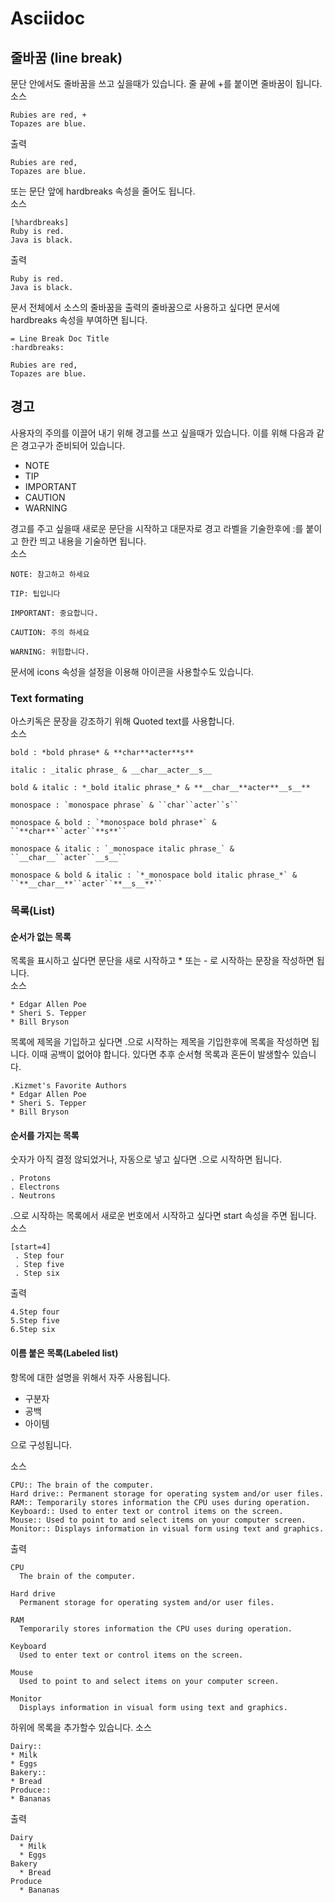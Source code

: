 # Asciidoc

## 줄바꿈 (line break)
문단 안에서도 줄바꿈을 쓰고 싶을때가 있습니다. 줄 끝에 +를 붙이면 줄바꿈이 됩니다.  
소스
```shell script
Rubies are red, +
Topazes are blue.
```
출력
```shell script
Rubies are red,
Topazes are blue.
```
  
또는 문단 앞에 hardbreaks 속성을 줄어도 됩니다.  
소스
```shell script
[%hardbreaks]
Ruby is red.
Java is black.
```
출력
```shell script
Ruby is red.
Java is black.
```

문서 전체에서 소스의 줄바꿈을 출력의 줄바꿈으로 사용하고 싶다면 문서에 hardbreaks 속성을 부여하면 됩니다.
```shell script
= Line Break Doc Title
:hardbreaks:

Rubies are red,
Topazes are blue.
```

## 경고
사용자의 주의를 이끌어 내기 위해 경고를 쓰고 싶을때가 있습니다. 이를 위해 다음과 같은 경고구가 준비되어 있습니다.
* NOTE
* TIP
* IMPORTANT
* CAUTION
* WARNING

경고를 주고 싶을때 새로운 문단을 시작하고 대문자로 경고 라벨을 기술한후에 :를 붙이고 한칸 띄고 내용을 기술하면 됩니다.  
소스
```shell script
NOTE: 참고하고 하세요

TIP: 팁입니다

IMPORTANT: 중요합니다.

CAUTION: 주의 하세요

WARNING: 위험합니다.
```
문서에 icons 속성을 설정을 이용해 아이콘을 사용할수도 있습니다.

### Text formating
아스키독은 문장을 강조하기 위해 Quoted text를 사용합니다.  
소스
```shell script
bold : *bold phrase* & **char**acter**s**

italic : _italic phrase_ & __char__acter__s__

bold & italic : *_bold italic phrase_* & **__char__**acter**__s__**

monospace : `monospace phrase` & ``char``acter``s``

monospace & bold : `*monospace bold phrase*` & ``**char**``acter``**s**``

monospace & italic : `_monospace italic phrase_` & ``__char__``acter``__s__``

monospace & bold & italic : `*_monospace bold italic phrase_*` &
``**__char__**``acter``**__s__**``
```

### 목록(List)
#### 순서가 없는 목록
목록을 표시하고 싶다면 문단을 새로 시작하고 * 또는 - 로 시작하는 문장을 작성하면 됩니다.  
소스
```shell script
* Edgar Allen Poe
* Sheri S. Tepper
* Bill Bryson
```
목록에 제목을 기입하고 싶다면 .으로 시작하는 제목을 기입한후에 목록을 작성하면 됩니다. 이때 공백이 없어야 합니다. 있다면 추후 순서형 목록과 혼돈이 발생할수 있습니다.
```shell script
.Kizmet's Favorite Authors
* Edgar Allen Poe
* Sheri S. Tepper
* Bill Bryson
```

#### 순서를 가지는 목록
숫자가 아직 결정 않되었거나, 자동으로 넣고 싶다면 .으로 시작하면 됩니다.
```shell script
. Protons
. Electrons
. Neutrons
```

.으로 시작하는 목록에서 새로운 번호에서 시작하고 싶다면 start 속성을 주면 됩니다.  
소스
```shell script
[start=4]
 . Step four
 . Step five
 . Step six
```

출력
```shell script
4.Step four
5.Step five
6.Step six
```

#### 이름 붙은 목록(Labeled list)
항목에 대한 설명을 위해서 자주 사용됩니다.
* 구분자
* 공백
* 아이템

으로 구성됩니다.

소스
```shell script
CPU:: The brain of the computer.
Hard drive:: Permanent storage for operating system and/or user files.
RAM:: Temporarily stores information the CPU uses during operation.
Keyboard:: Used to enter text or control items on the screen.
Mouse:: Used to point to and select items on your computer screen.
Monitor:: Displays information in visual form using text and graphics.
```

출력
```shell script
CPU
  The brain of the computer.

Hard drive
  Permanent storage for operating system and/or user files.

RAM
  Temporarily stores information the CPU uses during operation.

Keyboard
  Used to enter text or control items on the screen.

Mouse
  Used to point to and select items on your computer screen.

Monitor
  Displays information in visual form using text and graphics.
```

하위에 목록을 추가할수 있습니다.
소스
```shell script
Dairy::
* Milk
* Eggs
Bakery::
* Bread
Produce::
* Bananas
```

출력
```shell script
Dairy
  * Milk
  * Eggs 
Bakery
  * Bread
Produce
  * Bananas
```